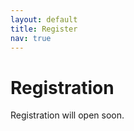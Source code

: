 ```yaml
---
layout: default
title: Register
nav: true
---
```


# Registration

<!-- To register, please <a -->
<!-- href="https://www.eventbrite.ca/e/westgrid-research-computing-summer-school-2019-university-of-calgary-tickets-57050182632" -->
<!-- target="_blank">click here</a>. When registering, after selecting *Tickets*, please indicate which -->
<!-- courses you are interested in attending. This will help us gauge interest and prepare the room setups, -->
<!-- catering, etc. -->

Registration will open soon.
